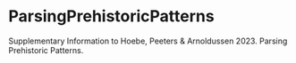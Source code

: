 # ParsingPrehistoricPatterns
Supplementary Information to Hoebe, Peeters &amp; Arnoldussen 2023. Parsing Prehistoric Patterns.
